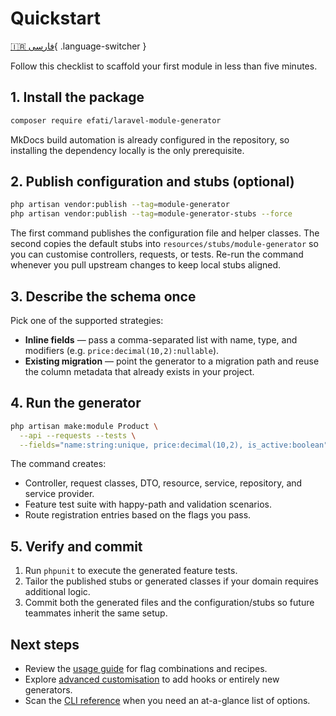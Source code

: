 # Quickstart

[🇮🇷 فارسی](../fa/quickstart.md){ .language-switcher }

Follow this checklist to scaffold your first module in less than five minutes.

## 1. Install the package

```bash
composer require efati/laravel-module-generator
```

MkDocs build automation is already configured in the repository, so installing the dependency locally is the only prerequisite.

## 2. Publish configuration and stubs (optional)

```bash
php artisan vendor:publish --tag=module-generator
php artisan vendor:publish --tag=module-generator-stubs --force
```

The first command publishes the configuration file and helper classes. The second copies the default stubs into `resources/stubs/module-generator` so you can customise controllers, requests, or tests. Re-run the command whenever you pull upstream changes to keep local stubs aligned.

## 3. Describe the schema once

Pick one of the supported strategies:

- **Inline fields** — pass a comma-separated list with name, type, and modifiers (e.g. `price:decimal(10,2):nullable`).
- **Existing migration** — point the generator to a migration path and reuse the column metadata that already exists in your project.

## 4. Run the generator

```bash
php artisan make:module Product \
  --api --requests --tests \
  --fields="name:string:unique, price:decimal(10,2), is_active:boolean"
```

The command creates:

- Controller, request classes, DTO, resource, service, repository, and service provider.
- Feature test suite with happy-path and validation scenarios.
- Route registration entries based on the flags you pass.

## 5. Verify and commit

1. Run `phpunit` to execute the generated feature tests.
2. Tailor the published stubs or generated classes if your domain requires additional logic.
3. Commit both the generated files and the configuration/stubs so future teammates inherit the same setup.

## Next steps

- Review the [usage guide](usage.md) for flag combinations and recipes.
- Explore [advanced customisation](advanced.md) to add hooks or entirely new generators.
- Scan the [CLI reference](reference.md) when you need an at-a-glance list of options.

